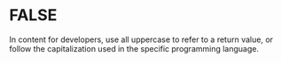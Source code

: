 # FALSE

In
content for developers, use all uppercase to refer to a return value,
or follow the capitalization used in the specific programming
language.
